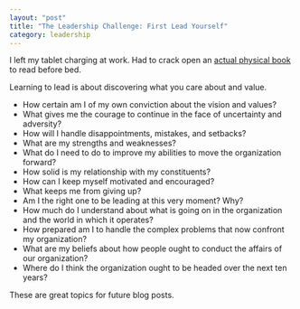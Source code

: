 ```yaml
---
layout: "post"
title: "The Leadership Challenge: First Lead Yourself"
category: leadership
---
```


I left my tablet charging at work. Had to crack open an [<i class="fa fa-book"></i> actual physical book](http://www.amazon.com/The-Leadership-Challenge-4th-Edition/dp/0787984922) to read before bed.

Learning to lead is about discovering what you care about and value.

* How certain am I of my own conviction about the vision and values?
* What gives me the courage to continue in the face of uncertainty and adversity?
* How will I handle disappointments, mistakes, and setbacks?
* What are my strengths and weaknesses?
* What do I need to do to improve my abilities to move the organization forward?
* How solid is my relationship with my constituents?
* How can I keep myself motivated and encouraged?
* What keeps me from giving up?
* Am I the right one to be leading at this very moment? Why?
* How much do I understand about what is going on in the organization and the world in which it operates?
* How prepared am I to handle the complex problems that now confront my organization?
* What are my beliefs about how people ought to conduct the affairs of our organization?
* Where do I think the organization ought to be headed over the next ten years?

These are great topics for future blog posts.